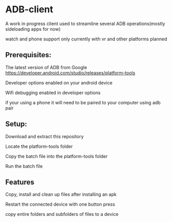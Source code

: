 # ADB-client
A work in progress client used to streamline several ADB operations(mostly sideloading apps for now)

watch and phone support only currently with vr and other platforms planned

## Prerequisites:
The latest version of ADB from Google https://developer.android.com/studio/releases/platform-tools

Developer options enabled on your android device

Wifi debugging enabled in developer options

if your using a phone it will need to be paired to your computer using adb pair

## Setup:
Download and extract this repository

Locate the platform-tools folder

Copy the batch file into the platform-tools folder

Run the batch file


## Features
Copy, install and clean up files after installing an apk 

Restart the connected device with one button press

copy entire folders and subfolders of files to a device
